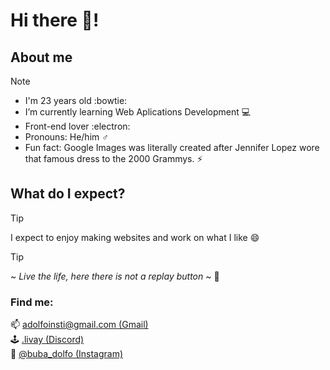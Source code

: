# Hi there 👋!

## About me
> [!NOTE]
> + I'm 23 years old :bowtie:
> + I’m currently learning Web Aplications Development 💻
> + Front-end lover :electron:
> + Pronouns: He/him ♂️
> + Fun fact: Google Images was literally created after Jennifer Lopez wore that famous dress to the 2000 Grammys. ⚡

## What do I expect?
> [!TIP]
> I expect to enjoy making websites and work on what I like 😄

> [!TIP]
> ~ *Live the life, here there is not a replay button* ~ 💠

### Find me:
📫 [adolfoinsti@gmail.com (Gmail)](mailto:adolfoinsti@gmail.com)  
🕹️ [.livay (Discord)](https://discord.com/)  
📸 [@buba_dolfo (Instagram)](https://www.instagram.com/)
